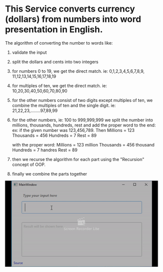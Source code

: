 
# This Service converts currency (dollars) from numbers into word presentation in English.

The algorithm of converting the number to words like:
1) validate the input
2) split the dollars and cents into two integers
3) for numbers 0 to 19, we get the direct match. ie: 0,1,2,3,4,5,6,7,8,9, 11,12,13,14,15,16,17,18,19
4) for multiples of ten, we get the direct match. ie: 10,20,30,40,50,60,70,80,90
5) for the other numbers consist of two digits except multiples of ten, we combine the multiples of ten and the single digit. ie: 21,22,23,........97,89,99
6) for the other numbers, ie: 100 to 999,999,999  we split the number into millions, thousands, hundreds, rest and add the proper word to the end:
	ex: if the given number was 123,456,789. Then
	Millions = 123
	Thousands = 456
	Hundreds = 7
	Rest = 89
	
	with the proper word:
	Millions = 123 million
	Thousands = 456 thousand
	Hundreds = 7 handres
	Rest = 89
7) then we recurse the algorithm for each part using the "Recursion" concept of OOP.
8) finally we combine the parts together


![Demo](1c005e8d7291.gif)

